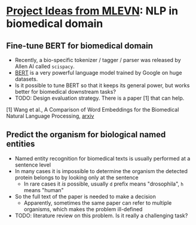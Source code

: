 # [Project Ideas from MLEVN](/projects/ideas): NLP in biomedical domain

## Fine-tune BERT for biomedical domain
* Recently, a bio-specific tokenizer / tagger / parser was released by Allen AI called `scispacy`.
* [BERT](https://github.com/google-research/bert) is a very powerful language model trained by Google on huge datasets.
* Is it possible to tune BERT so that it keeps its general power, but works better for biomedical downstream tasks?
* TODO: Design evaluation strategy. There is a paper [1] that can help.

[1] Wang et al., A Comparison of Word Embeddings for the Biomedical Natural Language Processing, [arxiv](https://arxiv.org/pdf/1802.00400.pdf)

## Predict the organism for biological named entities 
* Named entity recognition for biomedical texts is usually performed at a sentence level
* In many cases it is impossible to determine the organism the detected protein belongs to by looking only at the sentence
  * In rare cases it _is_ possible, usually `d` prefix means "drosophila", `h` means "human"
* So the full text of the paper is needed to make a decision
  * Apparently, sometimes the same paper can refer to multiple organisms, which makes the problem ill-defined
* TODO: literature review on this problem. Is it really a challenging task?
